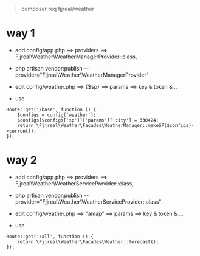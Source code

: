 
> composer req fjjreal/weather

# way 1

- add config/app.php ==> providers ==> Fjjreal\Weather\WeatherManagerProvider::class,

- php artisan vendor:publish --provider="Fjjreal\Weather\WeatherManagerProvider"

- edit config/weather.php ==> {$sp} ==> params ==> key & token & ...

- use

```
Route::get('/base', function () {
    $configs = config('weather');
    $configs[$configs['sp']]['params']['city'] = 330424;
    return \Fjjreal\Weather\Facades\WeatherManager::makeSP($configs)->current();
});
```

# way 2

- add config/app.php ==> providers ==> Fjjreal\Weather\WeatherServiceProvider::class,

- php artisan vendor:publish --provider="Fjjreal\Weather\WeatherServiceProvider::class"

- edit config/weather.php ==> "amap" ==> params ==> key & token & ...

- use

```
Route::get('/all', function () {
    return \Fjjreal\Weather\Facades\Weather::forecast();
});
```

